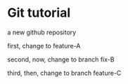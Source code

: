 # Git tutorial
a new github repository

first,
change to feature-A

second,
now, change to branch fix-B

third,
then, change to branch feature-C
